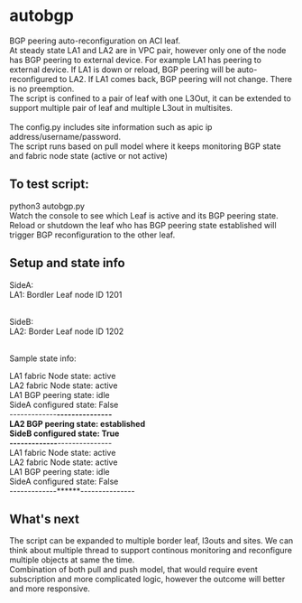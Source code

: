 # autobgp
BGP peering auto-reconfiguration on ACI leaf. </br>
At steady state LA1 and LA2 are in VPC pair, however only one of the node has BGP peering to external device. For example LA1 has peering to external device. 
If LA1 is down or reload, BGP peering will be auto-reconfigured to LA2. 
If LA1 comes back, BGP peering will not change. There is no preemption. </br>
The script is confined to a pair of leaf with one L3Out, it can be extended to support multiple pair of leaf and multiple L3out in multisites.</br></br>
The config.py includes site information such as apic ip address/username/password.</br>
The script runs based on pull model where it keeps monitoring BGP state and fabric node state (active or not active)</br>


## To test script:</br>
python3 autobgp.py </br>
Watch the console to see which Leaf is active and its BGP peering state.</br>
Reload or shutdown the leaf who has BGP peering state established will trigger BGP reconfiguration to the other leaf.</br>
## Setup and state info </br>
SideA: </br>
LA1: Bordler Leaf node ID 1201 </br></br>

SideB:</br>
LA2: Border Leaf node ID 1202 </br></br>

Sample state info:</br>

LA1 fabric Node state:  active</br>
LA2 fabric Node state:  active</br>
LA1 BGP peering state: idle</br>
SideA configured state: False</br>
-------------******---------------</br>
LA2 BGP peering state: established</br>
SideB configured state: True</br>
-------------******---------------</br>
LA1 fabric Node state:  active</br>
LA2 fabric Node state:  active</br>
LA1 BGP peering state: idle</br>
SideA configured state: False</br>
-------------******---------------</br>


## What's next</br>
The script can be expanded to multiple border leaf, l3outs and sites. We can think about multiple thread to support continous monitoring and reconfigure multiple objects at same the time.</br>
Combination of both pull and push model, that would require event subscription and more complicated logic, however the outcome will better and more responsive.</br>